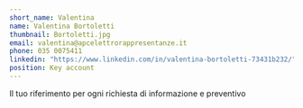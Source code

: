 ```yaml
---
short_name: Valentina
name: Valentina Bortoletti
thumbnail: Bortoletti.jpg
email: valentina@apcelettrorappresentanze.it
phone: 035 0075411
linkedin: "https://www.linkedin.com/in/valentina-bortoletti-73431b232/"
position: Key account
---
```

Il tuo riferimento per ogni richiesta di informazione e preventivo